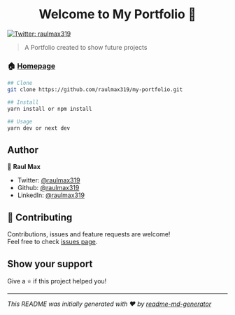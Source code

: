 <h1 align="center">Welcome to My Portfolio 👋</h1>
<p>
  <a href="https://twitter.com/raulmax319" target="_blank">
    <img alt="Twitter: raulmax319" src="https://img.shields.io/twitter/follow/raulmax319.svg?style=social" />
  </a>
</p>

> A Portfolio created to show future projects

### 🏠 [Homepage](https://raulmax319.netlify.app)

```sh
## Clone
git clone https://github.com/raulmax319/my-portfolio.git

## Install
yarn install or npm install

## Usage
yarn dev or next dev
```

## Author

👤 **Raul Max**

- Twitter: [@raulmax319](https://twitter.com/raulmax319)
- Github: [@raulmax319](https://github.com/raulmax319)
- LinkedIn: [@raulmax319](https://linkedin.com/in/raulmax319)

## 🤝 Contributing

Contributions, issues and feature requests are welcome!<br />Feel free to check [issues page](https://github.com/raulmax319/my-portfolio/issues).

## Show your support

Give a ⭐️ if this project helped you!

---

_This README was initially generated with ❤️ by [readme-md-generator](https://github.com/kefranabg/readme-md-generator)_
